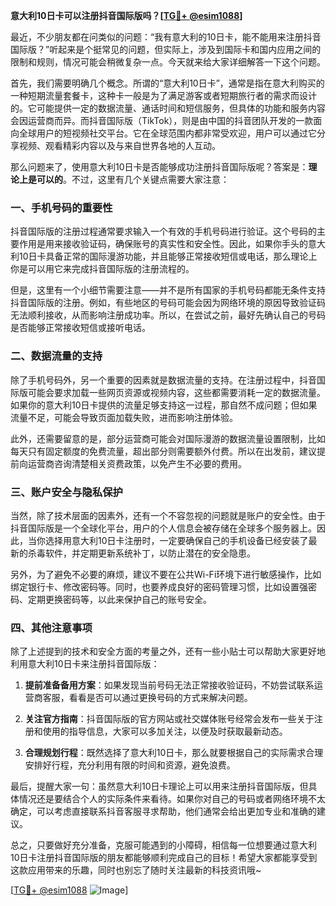 **意大利10日卡可以注册抖音国际版吗？[[TG💪+ @esim1088](https://t.me/s/esim1088)]**

最近，不少朋友都在问类似的问题：“我有意大利的10日卡，能不能用来注册抖音国际版？”听起来是个挺常见的问题，但实际上，涉及到国际卡和国内应用之间的限制和规则，情况可能会稍微复杂一点。今天就来给大家详细解答一下这个问题。

首先，我们需要明确几个概念。所谓的“意大利10日卡”，通常是指在意大利购买的一种短期流量套餐卡，这种卡一般是为了满足游客或者短期旅行者的需求而设计的。它可能提供一定的数据流量、通话时间和短信服务，但具体的功能和服务内容会因运营商而异。而抖音国际版（TikTok），则是由中国的抖音团队开发的一款面向全球用户的短视频社交平台。它在全球范围内都非常受欢迎，用户可以通过它分享视频、观看精彩内容以及与来自世界各地的人互动。

那么问题来了，使用意大利10日卡是否能够成功注册抖音国际版呢？答案是：**理论上是可以的**。不过，这里有几个关键点需要大家注意：

### 一、手机号码的重要性

抖音国际版的注册过程通常要求输入一个有效的手机号码进行验证。这个号码的主要作用是用来接收验证码，确保账号的真实性和安全性。因此，如果你手头的意大利10日卡具备正常的国际漫游功能，并且能够正常接收短信或电话，那么理论上你是可以用它来完成抖音国际版的注册流程的。

但是，这里有一个小细节需要注意——并不是所有国家的手机号码都能无条件支持抖音国际版的注册。例如，有些地区的号码可能会因为网络环境的原因导致验证码无法顺利接收，从而影响注册成功率。所以，在尝试之前，最好先确认自己的号码是否能够正常接收短信或接听电话。

### 二、数据流量的支持

除了手机号码外，另一个重要的因素就是数据流量的支持。在注册过程中，抖音国际版可能会要求加载一些网页资源或视频内容，这些都需要消耗一定的数据流量。如果你的意大利10日卡提供的流量足够支持这一过程，那自然不成问题；但如果流量不足，可能会导致页面加载失败，进而影响注册体验。

此外，还需要留意的是，部分运营商可能会对国际漫游的数据流量设置限制，比如每天只有固定额度的免费流量，超出部分则需要额外付费。所以在出发前，建议提前向运营商咨询清楚相关资费政策，以免产生不必要的费用。

### 三、账户安全与隐私保护

当然，除了技术层面的因素外，还有一个不容忽视的问题就是账户的安全性。由于抖音国际版是一个全球化平台，用户的个人信息会被存储在全球多个服务器上。因此，当你选择用意大利10日卡注册时，一定要确保自己的手机设备已经安装了最新的杀毒软件，并定期更新系统补丁，以防止潜在的安全隐患。

另外，为了避免不必要的麻烦，建议不要在公共Wi-Fi环境下进行敏感操作，比如绑定银行卡、修改密码等。同时，也要养成良好的密码管理习惯，比如设置强密码、定期更换密码等，以此来保护自己的账号安全。

### 四、其他注意事项

除了上述提到的技术和安全方面的考量之外，还有一些小贴士可以帮助大家更好地利用意大利10日卡来注册抖音国际版：

1. **提前准备备用方案**：如果发现当前号码无法正常接收验证码，不妨尝试联系运营商客服，看看是否可以通过更换号码的方式来解决问题。
   
2. **关注官方指南**：抖音国际版的官方网站或社交媒体账号经常会发布一些关于注册和使用的指导信息，大家可以多加关注，以便及时获取最新动态。

3. **合理规划行程**：既然选择了意大利10日卡，那么就要根据自己的实际需求合理安排好行程，充分利用有限的时间和资源，避免浪费。

最后，提醒大家一句：虽然意大利10日卡理论上可以用来注册抖音国际版，但具体情况还是要结合个人的实际条件来看待。如果你对自己的号码或者网络环境不太确定，可以考虑直接联系抖音客服寻求帮助，他们通常会给出更加专业和准确的建议。

总之，只要做好充分准备，克服可能遇到的小障碍，相信每一位想要通过意大利10日卡注册抖音国际版的朋友都能够顺利完成自己的目标！希望大家都能享受到这款应用带来的乐趣，同时也别忘了随时关注最新的科技资讯哦~

[[TG💪+ @esim1088](https://t.me/s/esim1088) ![Image](https://i.postimg.cc/4NQfJmqS/Snipaste-2025-05-13-00-14-12.png)]